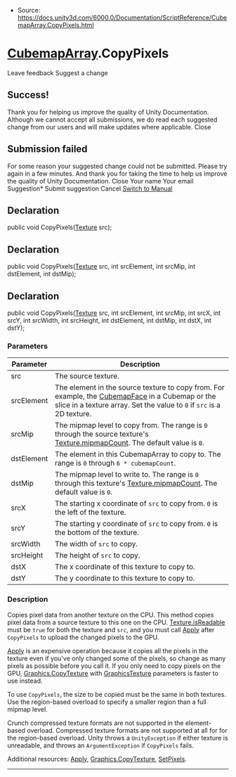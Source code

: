 * Source: https://docs.unity3d.com/6000.0/Documentation/ScriptReference/CubemapArray.CopyPixels.html

#  [CubemapArray](https://docs.unity3d.com/6000.0/Documentation/ScriptReference/CubemapArray.html).CopyPixels
Leave feedback
Suggest a change
## Success!
Thank you for helping us improve the quality of Unity Documentation. Although we cannot accept all submissions, we do read each suggested change from our users and will make updates where applicable.
Close
## Submission failed
For some reason your suggested change could not be submitted. Please <a>try again</a> in a few minutes. And thank you for taking the time to help us improve the quality of Unity Documentation.
Close
Your name Your email Suggestion* Submit suggestion
Cancel
[Switch to Manual](https://docs.unity3d.com/6000.0/Documentation/Manual/class-CubemapArray.html "Go to CubemapArray Component in the Manual")
## Declaration
public void CopyPixels([Texture](https://docs.unity3d.com/6000.0/Documentation/ScriptReference/Texture.html) src); 
## Declaration
public void CopyPixels([Texture](https://docs.unity3d.com/6000.0/Documentation/ScriptReference/Texture.html) src, int srcElement, int srcMip, int dstElement, int dstMip); 
## Declaration
public void CopyPixels([Texture](https://docs.unity3d.com/6000.0/Documentation/ScriptReference/Texture.html) src, int srcElement, int srcMip, int srcX, int srcY, int srcWidth, int srcHeight, int dstElement, int dstMip, int dstX, int dstY); 
### Parameters
Parameter | Description  
---|---  
src | The source texture.  
srcElement | The element in the source texture to copy from. For example, the [CubemapFace](https://docs.unity3d.com/6000.0/Documentation/ScriptReference/CubemapFace.html) in a Cubemap or the slice in a texture array. Set the value to `0` if `src` is a 2D texture.  
srcMip | The mipmap level to copy from. The range is `0` through the source texture's [Texture.mipmapCount](https://docs.unity3d.com/6000.0/Documentation/ScriptReference/Texture-mipmapCount.html). The default value is `0`.  
dstElement | The element in this CubemapArray to copy to. The range is `0` through `6 * cubemapCount`.  
dstMip | The mipmap level to write to. The range is `0` through this texture's [Texture.mipmapCount](https://docs.unity3d.com/6000.0/Documentation/ScriptReference/Texture-mipmapCount.html). The default value is `0`.  
srcX | The starting x coordinate of `src` to copy from. `0` is the left of the texture.  
srcY | The starting y coordinate of `src` to copy from. `0` is the bottom of the texture.  
srcWidth | The width of `src` to copy.  
srcHeight | The height of `src` to copy.  
dstX | The x coordinate of this texture to copy to.  
dstY | The y coordinate to this texture to copy to.  
### Description
Copies pixel data from another texture on the CPU.
This method copies pixel data from a source texture to this one on the CPU. [Texture.isReadable](https://docs.unity3d.com/6000.0/Documentation/ScriptReference/Texture-isReadable.html) must be `true` for both the texture and `src`, and you must call [Apply](https://docs.unity3d.com/6000.0/Documentation/ScriptReference/CubemapArray.Apply.html) after `CopyPixels` to upload the changed pixels to the GPU.  
  
[Apply](https://docs.unity3d.com/6000.0/Documentation/ScriptReference/CubemapArray.Apply.html) is an expensive operation because it copies all the pixels in the texture even if you've only changed some of the pixels, so change as many pixels as possible before you call it. If you only need to copy pixels on the GPU, [Graphics.CopyTexture](https://docs.unity3d.com/6000.0/Documentation/ScriptReference/Graphics.CopyTexture.html) with [GraphicsTexture](https://docs.unity3d.com/6000.0/Documentation/ScriptReference/Rendering.GraphicsTexture.html) parameters is faster to use instead.  
  
To use `CopyPixels`, the size to be copied must be the same in both textures. Use the region-based overload to specify a smaller region than a full mipmap level.  
  
Crunch compressed texture formats are not supported in the element-based overload. Compressed texture formats are not supported at all for for the region-based overload. Unity throws a `UnityException` if either texture is unreadable, and throws an `ArgumentException` if `CopyPixels` fails.  
  
Additional resources: [Apply](https://docs.unity3d.com/6000.0/Documentation/ScriptReference/CubemapArray.Apply.html), [Graphics.CopyTexture](https://docs.unity3d.com/6000.0/Documentation/ScriptReference/Graphics.CopyTexture.html), [SetPixels](https://docs.unity3d.com/6000.0/Documentation/ScriptReference/CubemapArray.SetPixels.html).
* * *
